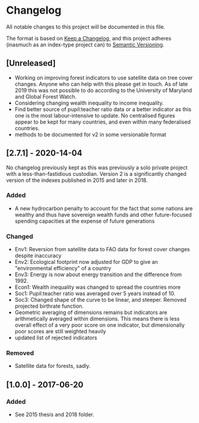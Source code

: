 # Changelog

All notable changes to this project will be documented in this file.

The format is based on [Keep a Changelog](https://keepachangelog.com/en/1.0.0/),
and this project adheres (inasmuch as an index-type project can) to [Semantic Versioning](https://semver.org/spec/v2.0.0.html).

## [Unreleased]
- Working on improving forest indicators to use satellite data on tree cover changes. Anyone who can help with this please get in touch. As of late 2019 this was not possible to do according to the University of Maryland and Global Forest Watch.
- Considering changing wealth inequality to income inequality.
- Find better source of pupil:teacher ratio data or a better indicator as this one is the most labour-intensive to update. No centralised figures appear to be kept for many countries, and even within many federalised countries.
- methods to be documented for v2 in some versionable format

## [2.7.1] - 2020-14-04
No changelog previously kept as this was previously a solo private project with a less-than-fastidious custodian. Version 2 is a significantly changed version of the indexes published in 2015 and later in 2018. 
### Added
- A new hydrocarbon penalty to account for the fact that some nations are wealthy and thus have sovereign wealth funds and other future-focused spending capacities at the expense of future generations

### Changed
- Env1: Reversion from satellite data to FAO data for forest cover changes despite inaccuracy
- Env2: Ecological footprint now adjusted for GDP to give an "environmental efficiency" of a country
- Env3: Energy is now about energy transition and the difference from 1992.
- Econ1: Wealth inequality was changed to spread the countries more
- Soc1: Pupil:teacher ratio was averaged over 5 years instead of 10.
- Soc3: Changed shape of the curve to be linear, and steeper. Removed projected birthrate function.
- Geometric averaging of dimensions remains but indicators are arithmetically averaged within dimensions. This means there is less overall effect of a very poor score on one indicator, but dimensionally poor scores are still weighted heavily
- updated list of rejected indicators

### Removed
- Satellite data for forests, sadly.

## [1.0.0] - 2017-06-20

### Added
- See 2015 thesis and 2018 folder.
